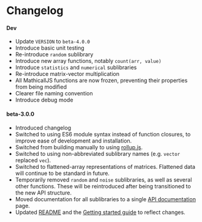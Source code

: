 # Changelog

#### Dev
- Update `VERSION` to `beta-4.0.0`
- Introduce basic unit testing
- Re-introduce `random` sublibrary
- Introduce new array functions, notably `count(arr, value)`
- Introduce `statistics` and `numerical` sublibraries
- Re-introduce matrix-vector multiplication
- All MathicallJS functions are now frozen, preventing their properties from being modified
- Clearer file naming convention
- Introduce debug mode

#### beta-3.0.0
- Introduced changelog
- Switched to using ES6 module syntax instead of function closures, to improve ease of development and installation.
- Switched from building manually to using [rollup.js](https://rollupjs.org/guide/en/).
- Switched to using non-abbreviated sublibrary names (e.g. `vector` replaced `vec`).
- Switched to flattened-array representations of matrices. Flattened data will continue to be standard in future.
- Temporarily removed `random` and `noise` sublibraries, as well as several other functions. These will be reintroduced after being transitioned to the new API structure.
- Moved documentation for all sublibraries to a single [API documentation](https://github.com/PatGleeson101/mathicall.js/wiki/API-documentation) page.
- Updated [README](README.md) and the [Getting started guide](https://github.com/PatGleeson101/mathicall.js/wiki/Getting-started) to reflect changes.